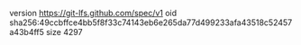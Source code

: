 version https://git-lfs.github.com/spec/v1
oid sha256:49ccbffce4bb5f8f33c74143eb6e265da77d499233afa43518c52457a43b4ff5
size 4297
